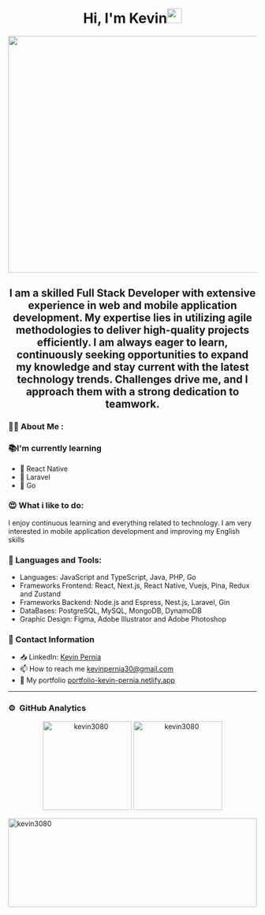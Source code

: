 <h1 align="center">
  Hi, I'm Kevin<img
    width="30px"
    src="https://raw.githubusercontent.com/iampavangandhi/iampavangandhi/master/gifs/Hi.gif"
  />
</h1>
<p align="center">
  <img
    style="width: 55rem; height: 30rem"
    src="./1.png"
  />
</p>
<h2 font-size="40" align="center">
I am a skilled Full Stack Developer with extensive experience in web and mobile application development. My expertise lies in utilizing agile methodologies to deliver high-quality projects efficiently. I am always eager to learn, continuously seeking opportunities to expand my knowledge and stay current with the latest technology trends. Challenges drive me, and I approach them with a strong dedication to teamwork.
</h2>
<div>
  <h3 style="font-weight: bold">👨‍💻 About Me :</h3>
  <div>
    <h3>📚I'm currently learning</h3>
    <ul>
      <li>📖 React Native</li>
      <li>📖 Laravel</li>
      <li>📖 Go</li>
    </ul>
  </div>
  <div>
    <h3>😍 What i like to do:</h3>
    <p align="left"> I enjoy continuous learning and everything related to technology. I am very interested in mobile application development and improving my English skills
    </p>
  </div>
</div>
<div>
  <h3 align="left">🔨 Languages and Tools:</h3>
<ul>
  <li>Languages: JavaScript and TypeScript, Java, PHP, Go </li>
  <li>Frameworks Frontend: React, Next.js, React Native, Vuejs, Pina, Redux and Zustand</li>
  <li>Frameworks Backend: Node.js and Espress, Nest.js, Laravel, Gin</li>
  <li>DataBases: PostgreSQL, MySQL, MongoDB, DynamoDB</li>
  <li>Graphic Design: Figma, Adobe Illustrator and Adobe Photoshop</li>
</ul>
</div>
  <div>
    <h3>📲 Contact Information</h3>
    <ul>
      <li>📥 LinkedIn: <a href="https://www.linkedin.com/in/kevinpernia" target="_blank" rel="noreferrer">Kevin Pernia</a></li>
      <li>📫 How to reach me <a className="underline" href="mailto:kevinpernia30@gmail.com">kevinpernia30@gmail.com</a></li>
      <li>💎 My portfolio <a href="https://portfolio-kevin-pernia.netlify.app/" target="_blank"
    rel="noreferrer">portfolio-kevin-pernia.netlify.app</a></li>
    </ul>
  </div>
<hr>
<div>

 ### ⚙️ &nbsp;GitHub Analytics
  <p width="100%">
      <p align="center">
        <img
        height="180em"
        src="https://github-readme-stats.vercel.app/api?username=kevin3080&show_icons=true&locale=en"
        alt="kevin3080"
        />
        <img
        height="180em"   
        src="https://github-readme-stats.vercel.app/api/top-langs?username=kevin3080&show_icons=true&locale=en&layout=compact"
        alt="kevin3080"
        />
      </p>
    <img
      align="center"
      height="180em"
      width="100%"
      src="https://github-readme-streak-stats.herokuapp.com/?user=kevin3080&"
      alt="kevin3080"
    />
  </p>
</div>
